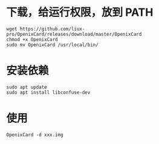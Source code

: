 # 下载，给运行权限，放到 PATH
```
wget https://github.com/liux-pro/OpenixCard/releases/download/master/OpenixCard
chmod +x OpenixCard
sudo mv OpenixCard /usr/local/bin/
```
# 安装依赖
```
sudo apt update
sudo apt install libconfuse-dev
```
# 使用
```
OpenixCard -d xxx.img
```
